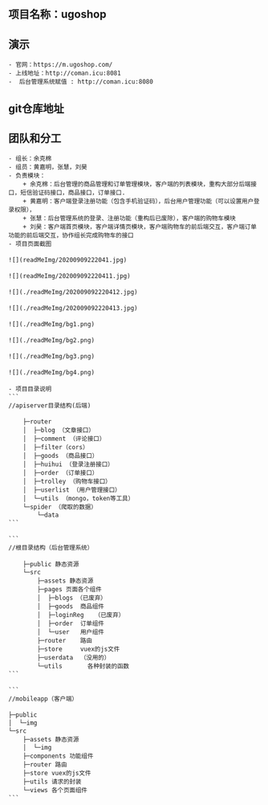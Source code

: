 
## 项目名称：ugoshop

## 演示

    - 官网：https://m.ugoshop.com/
    - 上线地址：http://coman.icu:8081
    -  后台管理系统赋值 : http://coman.icu:8080

## git仓库地址

## 团队和分工

    - 组长：余克棉
    - 组员：黄嘉明，张慧，刘昊
    - 负责模块：
        + 余克棉：后台管理的商品管理和订单管理模块，客户端的列表模块，重构大部分后端接口，短信验证码接口，商品接口，订单接口.
        + 黄嘉明：客户端登录注册功能（包含手机验证码），后台用户管理功能（可以设置用户登录权限），
        + 张慧：后台管理系统的登录、注册功能（重构后已废除），客户端的购物车模块
        + 刘昊：客户端首页模块，客户端详情页模块，客户端购物车的前后端交互，客户端订单功能的前后端交互，协作组长完成购物车的接口
    - 项目页面截图
    
    ![](readMeImg/20200909222041.jpg)
    
    ![](readMeImg/202009092220411.jpg)
    
    ![](./readMeImg/202009092220412.jpg)
    
    ![](./readMeImg/202009092220413.jpg)
    
    ![](./readMeImg/bg1.png)
    
    ![](./readMeImg/bg2.png)
    
    ![](./readMeImg/bg3.png)
    
    ![](./readMeImg/bg4.png)
    
    - 项目目录说明
    ```
    //apiserver目录结构(后端)
    
        ├─router
        │  ├─blog （文章接口）
        │  ├─comment （评论接口）
        │  ├─filter（cors）
        │  ├─goods （商品接口）
        │  ├─huihui （登录注册接口）
        │  ├─order （订单接口）
        │  ├─trolley （购物车接口）
        │  ├─userlist （用户管理接口）
        │  └─utils （mongo，token等工具）
        └─spider （爬取的数据）
            └─data 
    ```
    
    ```
    //根目录结构（后台管理系统）
    
        ├─public 静态资源
        └─src
            ├─assets 静态资源
            ├─pages 页面各个组件
            │  ├─blogs （已废弃）
            │  ├─goods  商品组件
            │  ├─loginReg   （已废弃）
            │  ├─order  订单组件
            │  └─user   用户组件
            ├─router    路由
            ├─store     vuex的js文件
            ├─userdata  （没用的）
            └─utils       各种封装的函数
    ```
    
    ```
    //mobileapp（客户端）
    
    ├─public 
    │  └─img
    └─src
        ├─assets 静态资源
        │  └─img
        ├─components 功能组件
        ├─router 路由
        ├─store vuex的js文件
        ├─utils 请求的封装
        └─views 各个页面组件
    ```